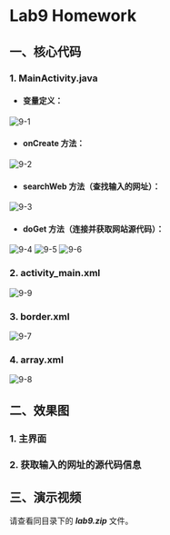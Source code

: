 # Lab9 Homework
>
## 一、核心代码
### 1. MainActivity.java
>
- #### 变量定义：
![9-1](https://github.com/IVY-1999/android_1813066/blob/main/image/lab9/9-1.png)
>
- #### onCreate 方法：
![9-2](https://github.com/IVY-1999/android_1813066/blob/main/image/lab9/9-2.png)
>
- #### searchWeb 方法（查找输入的网址）：
![9-3](https://github.com/IVY-1999/android_1813066/blob/main/image/lab9/9-3.png)
>
- #### doGet 方法（连接并获取网站源代码）：
![9-4](https://github.com/IVY-1999/android_1813066/blob/main/image/lab9/9-4.png)
![9-5](https://github.com/IVY-1999/android_1813066/blob/main/image/lab9/9-5.png)
![9-6](https://github.com/IVY-1999/android_1813066/blob/main/image/lab9/9-6.png)
>
### 2. activity_main.xml
![9-9](https://github.com/IVY-1999/android_1813066/blob/main/image/lab9/9-9.png)
>
>
### 3. border.xml
![9-7](https://github.com/IVY-1999/android_1813066/blob/main/image/lab9/9-7.png)
>
>
### 4. array.xml
![9-8](https://github.com/IVY-1999/android_1813066/blob/main/image/lab9/9-8.png)
>
>
## 二、效果图
>
### 1. 主界面
>
### 2. 获取输入的网址的源代码信息
>
## 三、演示视频
>
请查看同目录下的 ***lab9.zip*** 文件。
